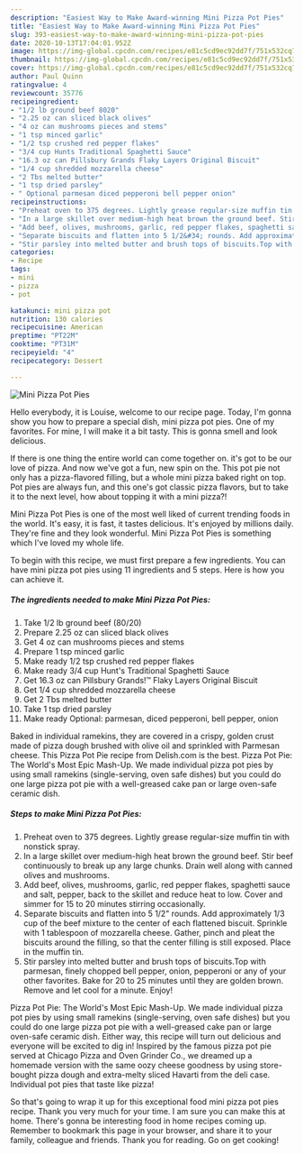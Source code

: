 ```yaml
---
description: "Easiest Way to Make Award-winning Mini Pizza Pot Pies"
title: "Easiest Way to Make Award-winning Mini Pizza Pot Pies"
slug: 393-easiest-way-to-make-award-winning-mini-pizza-pot-pies
date: 2020-10-13T17:04:01.952Z
image: https://img-global.cpcdn.com/recipes/e81c5cd9ec92dd7f/751x532cq70/mini-pizza-pot-pies-recipe-main-photo.jpg
thumbnail: https://img-global.cpcdn.com/recipes/e81c5cd9ec92dd7f/751x532cq70/mini-pizza-pot-pies-recipe-main-photo.jpg
cover: https://img-global.cpcdn.com/recipes/e81c5cd9ec92dd7f/751x532cq70/mini-pizza-pot-pies-recipe-main-photo.jpg
author: Paul Quinn
ratingvalue: 4
reviewcount: 35776
recipeingredient:
- "1/2 lb ground beef 8020"
- "2.25 oz can sliced black olives"
- "4 oz can mushrooms pieces and stems"
- "1 tsp minced garlic"
- "1/2 tsp crushed red pepper flakes"
- "3/4 cup Hunts Traditional Spaghetti Sauce"
- "16.3 oz can Pillsbury Grands Flaky Layers Original Biscuit"
- "1/4 cup shredded mozzarella cheese"
- "2 Tbs melted butter"
- "1 tsp dried parsley"
- " Optional parmesan diced pepperoni bell pepper onion"
recipeinstructions:
- "Preheat oven to 375 degrees. Lightly grease regular-size muffin tin with nonstick spray."
- "In a large skillet over medium-high heat brown the ground beef. Stir beef continuously to break up any large chunks. Drain well along with canned olives and mushrooms."
- "Add beef, olives, mushrooms, garlic, red pepper flakes, spaghetti sauce and salt, pepper, back to the skillet and reduce heat to low. Cover and simmer for 15 to 20 minutes stirring occasionally."
- "Separate biscuits and flatten into 5 1/2&#34; rounds. Add approximately 1/3 cup of the beef mixture to the center of each flattened biscuit. Sprinkle with 1 tablespoon of mozzarella cheese. Gather, pinch and pleat the biscuits around the filling, so that the center filling is still exposed. Place in the muffin tin."
- "Stir parsley into melted butter and brush tops of biscuits.Top with parmesan, finely chopped bell pepper, onion, pepperoni or any of your other favorites. Bake for 20 to 25 minutes until they are golden brown. Remove and let cool for a minute. Enjoy!"
categories:
- Recipe
tags:
- mini
- pizza
- pot

katakunci: mini pizza pot 
nutrition: 130 calories
recipecuisine: American
preptime: "PT22M"
cooktime: "PT31M"
recipeyield: "4"
recipecategory: Dessert

---
```



![Mini Pizza Pot Pies](https://img-global.cpcdn.com/recipes/e81c5cd9ec92dd7f/751x532cq70/mini-pizza-pot-pies-recipe-main-photo.jpg)

Hello everybody, it is Louise, welcome to our recipe page. Today, I'm gonna show you how to prepare a special dish, mini pizza pot pies. One of my favorites. For mine, I will make it a bit tasty. This is gonna smell and look delicious.

If there is one thing the entire world can come together on. it&#39;s got to be our love of pizza. And now we&#39;ve got a fun, new spin on the. This pot pie not only has a pizza-flavored filling, but a whole mini pizza baked right on top. Pot pies are always fun, and this one&#39;s got classic pizza flavors, but to take it to the next level, how about topping it with a mini pizza?!

Mini Pizza Pot Pies is one of the most well liked of current trending foods in the world. It's easy, it is fast, it tastes delicious. It's enjoyed by millions daily. They're fine and they look wonderful. Mini Pizza Pot Pies is something which I've loved my whole life.


To begin with this recipe, we must first prepare a few ingredients. You can have mini pizza pot pies using 11 ingredients and 5 steps. Here is how you can achieve it.

<!--inarticleads1-->

##### The ingredients needed to make Mini Pizza Pot Pies:

1. Take 1/2 lb ground beef (80/20)
1. Prepare 2.25 oz can sliced black olives
1. Get 4 oz can mushrooms pieces and stems
1. Prepare 1 tsp minced garlic
1. Make ready 1/2 tsp crushed red pepper flakes
1. Make ready 3/4 cup Hunt&#39;s Traditional Spaghetti Sauce
1. Get 16.3 oz can Pillsbury Grands!™ Flaky Layers Original Biscuit
1. Get 1/4 cup shredded mozzarella cheese
1. Get 2 Tbs melted butter
1. Take 1 tsp dried parsley
1. Make ready  Optional: parmesan, diced pepperoni, bell pepper, onion


Baked in individual ramekins, they are covered in a crispy, golden crust made of pizza dough brushed with olive oil and sprinkled with Parmesan cheese. This Pizza Pot Pie recipe from Delish.com is the best. Pizza Pot Pie: The World&#39;s Most Epic Mash-Up. We made individual pizza pot pies by using small ramekins (single-serving, oven safe dishes) but you could do one large pizza pot pie with a well-greased cake pan or large oven-safe ceramic dish. 

<!--inarticleads2-->

##### Steps to make Mini Pizza Pot Pies:

1. Preheat oven to 375 degrees. Lightly grease regular-size muffin tin with nonstick spray.
1. In a large skillet over medium-high heat brown the ground beef. Stir beef continuously to break up any large chunks. Drain well along with canned olives and mushrooms.
1. Add beef, olives, mushrooms, garlic, red pepper flakes, spaghetti sauce and salt, pepper, back to the skillet and reduce heat to low. Cover and simmer for 15 to 20 minutes stirring occasionally.
1. Separate biscuits and flatten into 5 1/2&#34; rounds. Add approximately 1/3 cup of the beef mixture to the center of each flattened biscuit. Sprinkle with 1 tablespoon of mozzarella cheese. Gather, pinch and pleat the biscuits around the filling, so that the center filling is still exposed. Place in the muffin tin.
1. Stir parsley into melted butter and brush tops of biscuits.Top with parmesan, finely chopped bell pepper, onion, pepperoni or any of your other favorites. Bake for 20 to 25 minutes until they are golden brown. Remove and let cool for a minute. Enjoy!


Pizza Pot Pie: The World&#39;s Most Epic Mash-Up. We made individual pizza pot pies by using small ramekins (single-serving, oven safe dishes) but you could do one large pizza pot pie with a well-greased cake pan or large oven-safe ceramic dish. Either way, this recipe will turn out delicious and everyone will be excited to dig in! Inspired by the famous pizza pot pie served at Chicago Pizza and Oven Grinder Co., we dreamed up a homemade version with the same oozy cheese goodness by using store-bought pizza dough and extra-melty sliced Havarti from the deli case. Individual pot pies that taste like pizza! 

So that's going to wrap it up for this exceptional food mini pizza pot pies recipe. Thank you very much for your time. I am sure you can make this at home. There's gonna be interesting food in home recipes coming up. Remember to bookmark this page in your browser, and share it to your family, colleague and friends. Thank you for reading. Go on get cooking!
